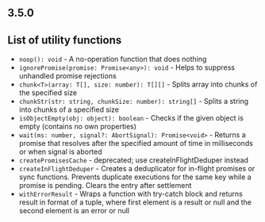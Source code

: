 ## 3.5.0
## List of utility functions

- `noop(): void` - A no-operation function that does nothing
- `ignorePromise(promise: Promise<any>): void` - Helps to suppress unhandled promise rejections
- `chunk<T>(array: T[], size: number): T[][]` - Splits array into chunks of the specified size
- `chunkStr(str: string, chunkSize: number): string[]` - Splits a string into chunks of a specified size
- `isObjectEmpty(obj: object): boolean` - Checks if the given object is empty (contains no own properties)
- `wait(ms: number, signal?: AbortSignal): Promise<void>` - Returns a promise that resolves after the specified amount of time in milliseconds or when signal is aborted
- `createPromisesCache` - deprecated; use createInFlightDeduper instead
- `createInFlightDeduper` - Creates a deduplicator for in-flight promises or sync functions. Prevents duplicate executions for the same key while a promise is pending. Clears the entry after settlement
- `withErrorResult` - Wraps a function with try-catch block and returns result in format of a tuple, where first element is a result or null and the second element is an error or null
